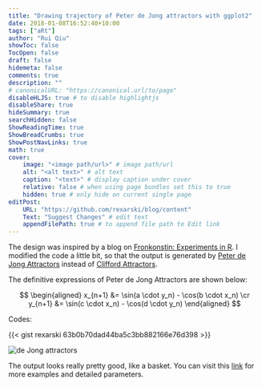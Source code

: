```yaml
---
title: "Drawing trajectory of Peter de Jong attractors with ggplot2"
date: 2018-01-08T16:52:40+10:00
tags: ["aRt"]
author: "Rui Qiu"
showToc: false
TocOpen: false
draft: false
hidemeta: false
comments: true
description: ""
# canonicalURL: "https://canonical.url/to/page"
disableHLJS: true # to disable highlightjs
disableShare: true
hideSummary: true
searchHidden: false
ShowReadingTime: true
ShowBreadCrumbs: true
ShowPostNavLinks: true
math: true
cover:
    image: "<image path/url>" # image path/url
    alt: "<alt text>" # alt text
    caption: "<text>" # display caption under cover
    relative: false # when using page bundles set this to true
    hidden: true # only hide on current single page
editPost:
    URL: "https://github.com/rexarski/blog/content"
    Text: "Suggest Changes" # edit text
    appendFilePath: true # to append file path to Edit link
---
```


The design was inspired by a blog on [Fronkonstin: Experiments in R](https://fronkonstin.com/2017/11/07/drawing-10-million-points-with-ggplot-clifford-attractors/). I modified the code a little bit, so that the output is generated by [Peter de Jong Attractors](http://paulbourke.net/fractals/peterdejong/) instead of [Clifford Attractors](http://paulbourke.net/fractals/clifford/).

<!--more-->

The definitive expressions of Peter de Jong Attractors are shown below:

$$
\begin{aligned}
x_{n+1} &= \sin(a \cdot y_n) - \cos(b \cdot x_n) \cr
y_{n+1} &= \sin(c \cdot x_n) - \cos(d \cdot y_n)
\end{aligned}
$$

Codes:

{{< gist rexarski 63b0b70dad44ba5c3bb882166e76d398 >}}

![de Jong attractors](/image/aRt/dejong.png)

The output looks really pretty good, like a basket. You can visit this [link](http://paulbourke.net/fractals/peterdejong/) for more examples and detailed parameters.
